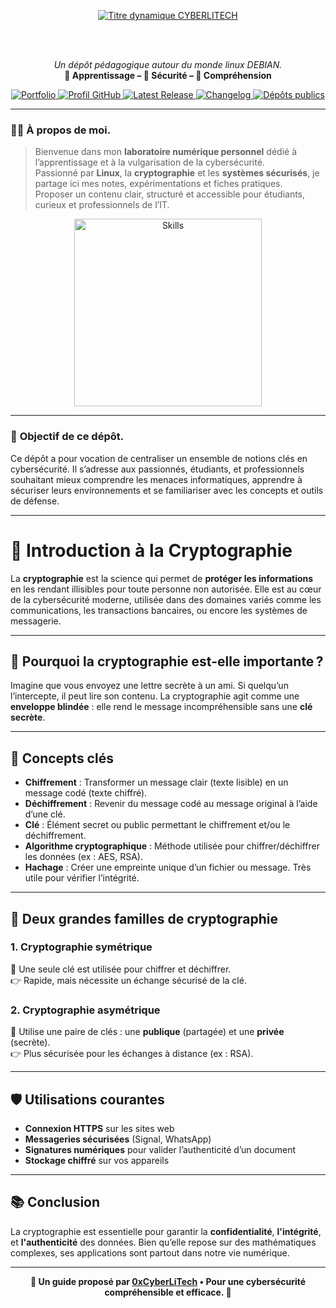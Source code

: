
<div align="center">

  <br></br>
  
  <a href="https://github.com/0xCyberLiTech">
    <img src="https://readme-typing-svg.herokuapp.com?font=JetBrains+Mono&size=50&duration=6000&pause=1000000000&color=FF0048&center=true&vCenter=true&width=1100&lines=%3ECYBERLITECH_" alt="Titre dynamique CYBERLITECH" />
  </a>
  
  <br></br>
  
  <p align="center">
    <em>Un dépôt pédagogique autour du monde linux DEBIAN.</em><br>
    <b>📘 Apprentissage – 🔐 Sécurité – 🧠 Compréhension</b>
  </p>
  
  <p align="center">
    <a href="https://0xcyberlitech.github.io/">
      <img src="https://img.shields.io/badge/Portfolio-0xCyberLiTech-181717?logo=github&style=flat-square" alt="Portfolio" />
    </a>
    <a href="https://github.com/0xCyberLiTech">
      <img src="https://img.shields.io/badge/Profil-GitHub-181717?logo=github&style=flat-square" alt="Profil GitHub" />
    </a>
    <a href="https://github.com/0xCyberLiTech/0xcyberlitech/releases/latest">
      <img src="https://img.shields.io/github/v/release/0xCyberLiTech/0xcyberlitech?label=version" alt="Latest Release" />
    </a>
    <a href="https://github.com/0xCyberLiTech/0xcyberlitech/blob/main/CHANGELOG.md">
      <img src="https://img.shields.io/badge/📄%20CHANGELOG-0xcyberlitech-blue" alt="Changelog" />
    </a>
    <a href="https://github.com/0xCyberLiTech?tab=repositories">
      <img src="https://img.shields.io/badge/Dépôts-publics-blue?style=flat-square" alt="Dépôts publics" />
    </a>
  </p>

</div>

---

### 👨‍💻 **À propos de moi.**

> Bienvenue dans mon **laboratoire numérique personnel** dédié à l’apprentissage et à la vulgarisation de la cybersécurité.  
> Passionné par **Linux**, la **cryptographie** et les **systèmes sécurisés**, je partage ici mes notes, expérimentations et fiches pratiques.  
> Proposer un contenu clair, structuré et accessible pour étudiants, curieux et professionnels de l’IT.

<p align="center">
  <img src="https://skillicons.dev/icons?i=linux,debian,bash,docker,nginx,git,vim" alt="Skills" width="300" />
</p>

---

### 🎯 **Objectif de ce dépôt.**

Ce dépôt a pour vocation de centraliser un ensemble de notions clés en cybersécurité. Il s’adresse aux passionnés, étudiants, et professionnels souhaitant mieux comprendre les menaces informatiques, apprendre à sécuriser leurs environnements et se familiariser avec les concepts et outils de défense.

---

# 🔐 Introduction à la Cryptographie

La **cryptographie** est la science qui permet de **protéger les informations** en les rendant illisibles pour toute personne non autorisée. Elle est au cœur de la cybersécurité moderne, utilisée dans des domaines variés comme les communications, les transactions bancaires, ou encore les systèmes de messagerie.

---

## 🧠 Pourquoi la cryptographie est-elle importante ?

Imagine que vous envoyez une lettre secrète à un ami. Si quelqu’un l’intercepte, il peut lire son contenu. La cryptographie agit comme une **enveloppe blindée** : elle rend le message incompréhensible sans une **clé secrète**.

---

## 🔑 Concepts clés

- **Chiffrement** : Transformer un message clair (texte lisible) en un message codé (texte chiffré).
- **Déchiffrement** : Revenir du message codé au message original à l’aide d’une clé.
- **Clé** : Élément secret ou public permettant le chiffrement et/ou le déchiffrement.
- **Algorithme cryptographique** : Méthode utilisée pour chiffrer/déchiffrer les données (ex : AES, RSA).
- **Hachage** : Créer une empreinte unique d’un fichier ou message. Très utile pour vérifier l’intégrité.

---

## 🧩 Deux grandes familles de cryptographie

### 1. Cryptographie symétrique

🔐 Une seule clé est utilisée pour chiffrer et déchiffrer.  
👉 Rapide, mais nécessite un échange sécurisé de la clé.

### 2. Cryptographie asymétrique

🔐 Utilise une paire de clés : une **publique** (partagée) et une **privée** (secrète).  
👉 Plus sécurisée pour les échanges à distance (ex : RSA).

---

## 🛡️ Utilisations courantes

- **Connexion HTTPS** sur les sites web
- **Messageries sécurisées** (Signal, WhatsApp)
- **Signatures numériques** pour valider l’authenticité d’un document
- **Stockage chiffré** sur vos appareils

---

## 📚 Conclusion

La cryptographie est essentielle pour garantir la **confidentialité**, **l'intégrité**, et **l'authenticité** des données. Bien qu’elle repose sur des mathématiques complexes, ses applications sont partout dans notre vie numérique.

---

<p align="center">
  <b>🔐 Un guide proposé par <a href="https://github.com/0xCyberLiTech">0xCyberLiTech</a> • Pour une cybersécurité compréhensible et efficace. 🔐</b>
</p>
